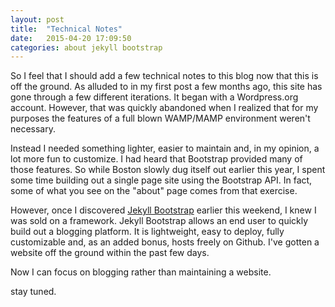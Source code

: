 ```yaml
---
layout: post
title:  "Technical Notes"
date:   2015-04-20 17:09:50
categories: about jekyll bootstrap
---
```

<body>
<p>So I feel that I should add a few technical notes to this blog now that this is off the ground. As alluded to in my first post a few months ago, this site has gone through a few different iterations. It began with a Wordpress.org account. However, that was quickly abandoned when I realized that for my purposes the features of a full blown WAMP/MAMP environment weren't necessary.</p>

<p>Instead I needed something lighter, easier to maintain and, in my opinion, a lot more fun to customize. I had heard that Bootstrap provided many of those features. So while Boston slowly dug itself out earlier this year, I spent some time building out a single page site using the Bootstrap API. In fact, some of what you see on the "about" page comes from that exercise. </p>

<p> However, once I discovered <a href="http://jekyllbootstrap.com/">Jekyll Bootstrap</a> earlier this weekend, I knew I was sold on a framework. Jekyll Bootstrap allows an end user to quickly build out a blogging platform. It is lightweight, easy to deploy, fully customizable and, as an added bonus, hosts freely on Github. I've gotten a website off the ground within the past few days. </p>

<p>Now I can focus on blogging rather than maintaining a website.</p>

<p>stay tuned.</p>

</body>
 


[jekyll]:      http://jekyllrb.com
[jekyll-gh]:   https://github.com/jekyll/jekyll
[jekyll-help]: https://github.com/jekyll/jekyll-help